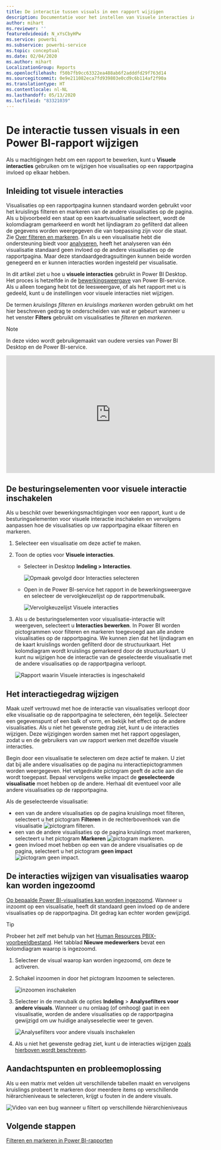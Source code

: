 ```yaml
---
title: De interactie tussen visuals in een rapport wijzigen
description: Documentatie voor het instellen van Visuele interacties in een Microsoft Power BI-rapport en een Power BI Desktop-rapport.
author: mihart
ms.reviewer: ''
featuredvideoid: N_xYsCbyHPw
ms.service: powerbi
ms.subservice: powerbi-service
ms.topic: conceptual
ms.date: 02/04/2020
ms.author: mihart
LocalizationGroup: Reports
ms.openlocfilehash: f50b7fb9cc63322ea488ab6f2adddfd29f763d14
ms.sourcegitcommit: 0e9e211082eca7fd939803e0cd9c6b114af2f90a
ms.translationtype: HT
ms.contentlocale: nl-NL
ms.lasthandoff: 05/13/2020
ms.locfileid: "83321039"
---
```

# <a name="change-how-visuals-interact-in-a-power-bi-report"></a>De interactie tussen visuals in een Power BI-rapport wijzigen
Als u machtigingen hebt om een rapport te bewerken, kunt u **Visuele interacties** gebruiken om te wijzigen hoe visualisaties op een rapportpagina invloed op elkaar hebben. 

## <a name="introduction-to-visual-interactions"></a>Inleiding tot visuele interacties
Visualisaties op een rapportpagina kunnen standaard worden gebruikt voor het kruislings filteren en markeren van de andere visualisaties op de pagina.
Als u bijvoorbeeld een staat op een kaartvisualisatie selecteert, wordt de kolomdiagram gemarkeerd en wordt het lijndiagram zo gefilterd dat alleen de gegevens worden weergegeven die van toepassing zijn voor die staat.
Zie [Over filteren en markeren](power-bi-reports-filters-and-highlighting.md). En als u een visualisatie hebt die ondersteuning biedt voor [analyseren](../consumer/end-user-drill.md), heeft het analyseren van één visualisatie standaard geen invloed op de andere visualisaties op de rapportpagina. Maar deze standaardgedragsuitingen kunnen beide worden genegeerd en er kunnen interacties worden ingesteld per visualisatie.

In dit artikel ziet u hoe u **visuele interacties** gebruikt in Power BI Desktop. Het proces is hetzelfde in de [bewerkingsweergave](service-interact-with-a-report-in-editing-view.md) van Power BI-service. Als u alleen toegang hebt tot de leesweergave, of als het rapport met u is gedeeld, kunt u de instellingen voor visuele interacties niet wijzigen.

De termen *kruislings filteren* en *kruislings markeren* worden gebruikt om het hier beschreven gedrag te onderscheiden van wat er gebeurt wanneer u het venster **Filters** gebruikt om visualisaties te *filteren* en *markeren*.  

> [!NOTE]
> In deze video wordt gebruikgemaakt van oudere versies van Power BI Desktop en de Power BI-service. 
>
>

<iframe width="560" height="315" src="https://www.youtube.com/embed/N_xYsCbyHPw?list=PL1N57mwBHtN0JFoKSR0n-tBkUJHeMP2cP" frameborder="0" allowfullscreen></iframe>


## <a name="enable-the-visual-interaction-controls"></a>De besturingselementen voor visuele interactie inschakelen
Als u beschikt over bewerkingsmachtigingen voor een rapport, kunt u de besturingselementen voor visuele interactie inschakelen en vervolgens aanpassen hoe de visualisaties op uw rapportpagina elkaar filteren en markeren. 

1. Selecteer een visualisatie om deze actief te maken.  
2. Toon de opties voor **Visuele interacties**.
    

    - Selecteer in Desktop **Indeling > Interacties**.

        ![Opmaak gevolgd door Interacties selecteren](media/service-reports-visual-interactions/power-bi-interaction.png)

    - Open in de Power BI-service het rapport in de bewerkingsweergave en selecteer de vervolgkeuzelijst op de rapportmenubalk.

        ![Vervolgkeuzelijst Visuele interacties](media/service-reports-visual-interactions/power-bi-service.png)

3. Als u de besturingselementen voor visualisatie-interactie wilt weergeven, selecteert u **Interacties bewerken**. In Power BI worden pictogrammen voor filteren en markeren toegevoegd aan alle andere visualisaties op de rapportpagina. We kunnen zien dat het lijndiagram en de kaart kruislings worden gefilterd door de structuurkaart. Het kolomdiagram wordt kruislings gemarkeerd door de structuurkaart. U kunt nu wijzigen hoe de interactie van de geselecteerde visualisatie met de andere visualisaties op de rapportpagina verloopt.
   
    ![Rapport waarin Visuele interacties is ingeschakeld](media/service-reports-visual-interactions/power-bi-turn-on.png)


## <a name="change-the-interaction-behavior"></a>Het interactiegedrag wijzigen
Maak uzelf vertrouwd met hoe de interactie van visualisaties verloopt door elke visualisatie op de rapportpagina te selecteren, één tegelijk.  Selecteer een gegevenspunt of een balk of vorm, en bekijk het effect op de andere visualisaties. Als u niet het gewenste gedrag ziet, kunt u de interacties wijzigen. Deze wijzigingen worden samen met het rapport opgeslagen, zodat u en de gebruikers van uw rapport werken met dezelfde visuele interacties.


Begin door een visualisatie te selecteren om deze actief te maken.  U ziet dat bij alle andere visualisaties op de pagina nu interactiepictogrammen worden weergegeven. Het vetgedrukte pictogram geeft de actie aan die wordt toegepast. Bepaal vervolgens welke impact de **geselecteerde visualisatie** moet hebben op de andere.  Herhaal dit eventueel voor alle andere visualisaties op de rapportpagina.

Als de geselecteerde visualisatie:
   
   * een van de andere visualisaties op de pagina kruislings moet filteren, selecteert u het pictogram **Filteren** in de rechterbovenhoek van die visualisatie ![pictogram filteren](media/service-reports-visual-interactions/power-bi-filter-icon.png).
   * een van de andere visualisaties op de pagina kruislings moet markeren, selecteert u het pictogram **Markeren** ![pictogram markeren](media/service-reports-visual-interactions/power-bi-highlight-icon.png).
   * geen invloed moet hebben op een van de andere visualisaties op de pagina, selecteert u het pictogram **geen impact** ![pictogram geen impact](media/service-reports-visual-interactions/power-bi-no-impact.png).

## <a name="change-the-interactions-of-drillable-visualizations"></a>De interacties wijzigen van visualisaties waarop kan worden ingezoomd
[Op bepaalde Power BI-visualisaties kan worden ingezoomd](../consumer/end-user-drill.md). Wanneer u inzoomt op een visualisatie, heeft dit standaard geen invloed op de andere visualisaties op de rapportpagina. Dit gedrag kan echter worden gewijzigd. 

> [!TIP]
> Probeer het zelf met behulp van het [Human Resources PBIX-voorbeeldbestand](https://download.microsoft.com/download/6/9/5/69503155-05A5-483E-829A-F7B5F3DD5D27/Human%20Resources%20Sample%20PBIX.pbix). Het tabblad **Nieuwe medewerkers** bevat een kolomdiagram waarop is ingezoomd.
>

1. Selecteer de visual waarop kan worden ingezoomd, om deze te activeren. 

2. Schakel inzoomen in door het pictogram Inzoomen te selecteren.

    ![inzoomen inschakelen](media/service-reports-visual-interactions/power-bi-drill-down.png)

2. Selecteer in de menubalk de opties **Indeling** > **Analysefilters voor andere visuals**.  Wanneer u nu omlaag (of omhoog) gaat in een visualisatie, worden de andere visualisaties op de rapportpagina gewijzigd om uw huidige analyseselectie weer te geven. 

    ![Analysefilters voor andere visuals inschakelen](media/service-reports-visual-interactions/power-bi-drill.png)

3. Als u niet het gewenste gedrag ziet, kunt u de interacties wijzigen [zoals hierboven wordt beschreven](#change-the-interaction-behavior).

## <a name="considerations-and-troubleshooting"></a>Aandachtspunten en probleemoplossing
Als u een matrix met velden uit verschillende tabellen maakt en vervolgens kruislings probeert te markeren door meerdere items op verschillende hiërarchieniveaus te selecteren, krijgt u fouten in de andere visuals. 

![Video van een bug wanneer u filtert op verschillende hiërarchieniveaus](media/service-reports-visual-interactions/cross-highlight.gif)
    
## <a name="next-steps"></a>Volgende stappen
[Filteren en markeren in Power BI-rapporten](power-bi-reports-filters-and-highlighting.md)
